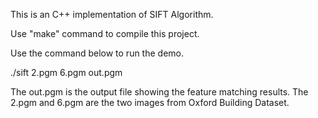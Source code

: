 This is an C++ implementation of SIFT Algorithm.

Use "make" command to compile this project.

Use the command below to run the demo.

./sift 2.pgm 6.pgm out.pgm

The out.pgm is the output file showing the feature matching results. The 2.pgm and 6.pgm are the two images from Oxford Building Dataset.
